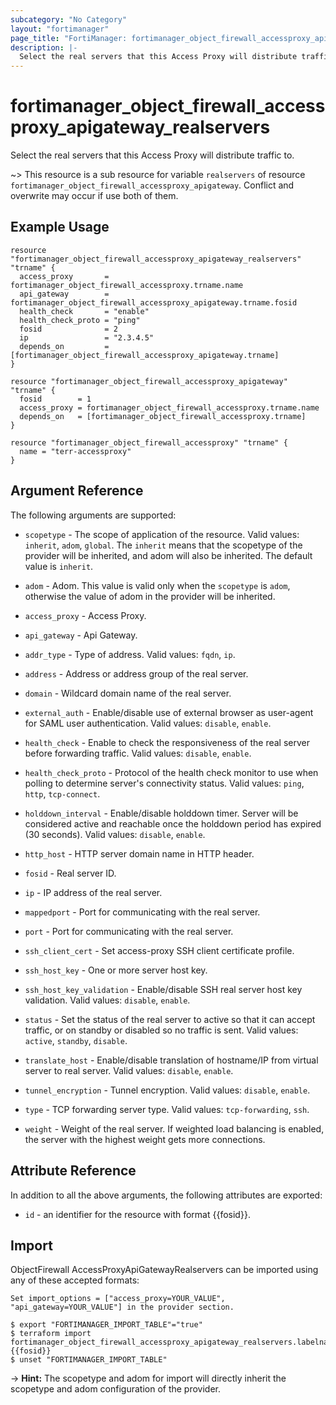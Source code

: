 ```yaml
---
subcategory: "No Category"
layout: "fortimanager"
page_title: "FortiManager: fortimanager_object_firewall_accessproxy_apigateway_realservers"
description: |-
  Select the real servers that this Access Proxy will distribute traffic to.
---
```


# fortimanager_object_firewall_accessproxy_apigateway_realservers
Select the real servers that this Access Proxy will distribute traffic to.

~> This resource is a sub resource for variable `realservers` of resource `fortimanager_object_firewall_accessproxy_apigateway`. Conflict and overwrite may occur if use both of them.



## Example Usage

```hcl
resource "fortimanager_object_firewall_accessproxy_apigateway_realservers" "trname" {
  access_proxy       = fortimanager_object_firewall_accessproxy.trname.name
  api_gateway        = fortimanager_object_firewall_accessproxy_apigateway.trname.fosid
  health_check       = "enable"
  health_check_proto = "ping"
  fosid              = 2
  ip                 = "2.3.4.5"
  depends_on         = [fortimanager_object_firewall_accessproxy_apigateway.trname]
}

resource "fortimanager_object_firewall_accessproxy_apigateway" "trname" {
  fosid        = 1
  access_proxy = fortimanager_object_firewall_accessproxy.trname.name
  depends_on   = [fortimanager_object_firewall_accessproxy.trname]
}

resource "fortimanager_object_firewall_accessproxy" "trname" {
  name = "terr-accessproxy"
}
```

## Argument Reference


The following arguments are supported:

* `scopetype` - The scope of application of the resource. Valid values: `inherit`, `adom`, `global`. The `inherit` means that the scopetype of the provider will be inherited, and adom will also be inherited. The default value is `inherit`.
* `adom` - Adom. This value is valid only when the `scopetype` is `adom`, otherwise the value of adom in the provider will be inherited.
* `access_proxy` - Access Proxy.
* `api_gateway` - Api Gateway.

* `addr_type` - Type of address. Valid values: `fqdn`, `ip`.

* `address` - Address or address group of the real server.
* `domain` - Wildcard domain name of the real server.
* `external_auth` - Enable/disable use of external browser as user-agent for SAML user authentication. Valid values: `disable`, `enable`.

* `health_check` - Enable to check the responsiveness of the real server before forwarding traffic. Valid values: `disable`, `enable`.

* `health_check_proto` - Protocol of the health check monitor to use when polling to determine server's connectivity status. Valid values: `ping`, `http`, `tcp-connect`.

* `holddown_interval` - Enable/disable holddown timer. Server will be considered active and reachable once the holddown period has expired (30 seconds). Valid values: `disable`, `enable`.

* `http_host` - HTTP server domain name in HTTP header.
* `fosid` - Real server ID.
* `ip` - IP address of the real server.
* `mappedport` - Port for communicating with the real server.
* `port` - Port for communicating with the real server.
* `ssh_client_cert` - Set access-proxy SSH client certificate profile.
* `ssh_host_key` - One or more server host key.
* `ssh_host_key_validation` - Enable/disable SSH real server host key validation. Valid values: `disable`, `enable`.

* `status` - Set the status of the real server to active so that it can accept traffic, or on standby or disabled so no traffic is sent. Valid values: `active`, `standby`, `disable`.

* `translate_host` - Enable/disable translation of hostname/IP from virtual server to real server. Valid values: `disable`, `enable`.

* `tunnel_encryption` - Tunnel encryption. Valid values: `disable`, `enable`.

* `type` - TCP forwarding server type. Valid values: `tcp-forwarding`, `ssh`.

* `weight` - Weight of the real server. If weighted load balancing is enabled, the server with the highest weight gets more connections.


## Attribute Reference

In addition to all the above arguments, the following attributes are exported:
* `id` - an identifier for the resource with format {{fosid}}.

## Import

ObjectFirewall AccessProxyApiGatewayRealservers can be imported using any of these accepted formats:
```
Set import_options = ["access_proxy=YOUR_VALUE", "api_gateway=YOUR_VALUE"] in the provider section.

$ export "FORTIMANAGER_IMPORT_TABLE"="true"
$ terraform import fortimanager_object_firewall_accessproxy_apigateway_realservers.labelname {{fosid}}
$ unset "FORTIMANAGER_IMPORT_TABLE"
```
-> **Hint:** The scopetype and adom for import will directly inherit the scopetype and adom configuration of the provider.
